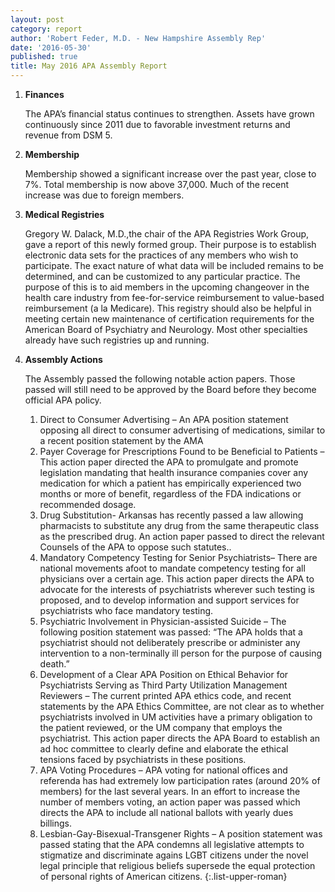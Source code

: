 ```yaml
---
layout: post
category: report
author: 'Robert Feder, M.D. - New Hampshire Assembly Rep'
date: '2016-05-30'
published: true
title: May 2016 APA Assembly Report
---
```

1. **Finances**

	The APA’s financial status continues to strengthen. Assets have grown continuously since 2011 due to favorable investment returns and revenue from DSM 5. 

2. **Membership**

	Membership showed a significant increase over the past year, close to 7%. Total membership is now above 37,000. Much of the recent increase was due to foreign members.
    
3. **Medical Registries**
	
    Gregory W. Dalack, M.D.,the chair of the APA Registries Work Group, gave a report of this newly formed group.  Their purpose is  to establish  electronic data sets for the practices of any members who wish to participate. The exact nature of what data will be included remains to be determined, and can be customized  to any particular practice. The purpose of this is to aid members in the upcoming changeover in the health care industry from fee-for-service reimbursement to value-based reimbursement (a la Medicare).  This registry should also be helpful in meeting certain new maintenance of certification requirements for the American Board of Psychiatry and Neurology.  Most other specialties already have such registries up and running.
    
4. **Assembly Actions** 
	
    The Assembly passed the following notable action papers. Those passed will still need to be approved by the Board before they become official APA policy.
    
	1. Direct to Consumer Advertising – An APA position statement opposing all direct to consumer advertising of medications, similar to a recent position statement by the AMA
	2. Payer Coverage for Prescriptions Found to be Beneficial to Patients – This action paper directed the APA to promulgate and promote legislation mandating that health insurance companies cover any medication for which a patient has empirically experienced two months or more of benefit, regardless of the FDA indications or recommended dosage.
	3. Drug Substitution- Arkansas has recently passed a law allowing pharmacists to substitute any drug from the same therapeutic class as the prescribed drug.  An action paper passed to direct the relevant Counsels of the APA to oppose such statutes..
	4. Mandatory Competency Testing for Senior Psychiatrists– There are national movements afoot to mandate competency testing for all physicians over a certain age. This action paper directs the APA to advocate for the interests of psychiatrists wherever such testing is proposed, and to develop information and support services for psychiatrists who face mandatory testing.  
	5. Psychiatric Involvement in Physician-assisted Suicide – The following position statement was passed: “The APA holds that a psychiatrist should not deliberately prescribe or administer any intervention to a non-terminally ill person for the purpose of causing death.”
	6. Development of a Clear APA Position on Ethical Behavior for Psychiatrists Serving as Third Party Utilization Management Reviewers – The current printed APA ethics code, and recent statements by the APA Ethics Committee, are not clear as to whether psychiatrists involved in UM activities have a primary obligation to the patient reviewed, or the UM company that employs the psychiatrist. This action paper directs the APA Board to establish an ad hoc committee to clearly define and elaborate the ethical tensions faced by psychiatrists in these positions.
	7. APA Voting Procedures – APA voting for national offices and referenda has had extremely low participation rates (around 20% of members) for the last several years. In an effort to increase the number of members voting, an action paper was passed which directs the APA to include all national ballots with yearly dues billings.
	8. Lesbian-Gay-Bisexual-Transgener Rights – A position statement was passed stating that the APA condemns all legislative attempts to stigmatize and discriminate agains LGBT citizens under the novel legal principle that religious beliefs supersede the equal protection of personal rights of American citizens.
{:.list-upper-roman}
